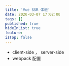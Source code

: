 ```yaml
---
title: 'Vue SSR 体验'
date: 2020-03-07 17:02:00
tags: []
published: true
hideInList: true
feature: 
isTop: false
---
```



- client-side ， server-side
- webpack 配置